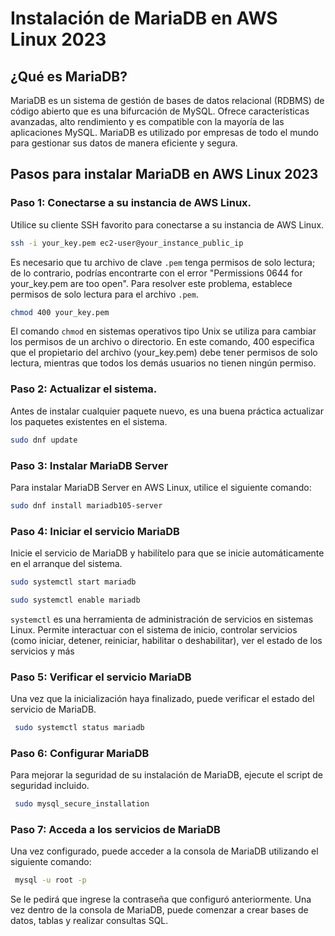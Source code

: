 # Instalación de MariaDB en AWS Linux 2023

## ¿Qué es MariaDB?

MariaDB es un sistema de gestión de bases de datos relacional (RDBMS) de código abierto que es una bifurcación de MySQL. Ofrece características avanzadas, alto rendimiento y es compatible con la mayoría de las aplicaciones MySQL. MariaDB es utilizado por empresas de todo el mundo para gestionar sus datos de manera eficiente y segura.

## Pasos para instalar MariaDB en AWS Linux 2023

### Paso 1: Conectarse a su instancia de AWS Linux.

Utilice su cliente SSH favorito para conectarse a su instancia de AWS Linux.

```bash
ssh -i your_key.pem ec2-user@your_instance_public_ip
```

Es necesario que tu archivo de clave `.pem` tenga permisos de solo lectura; de lo contrario, podrías encontrarte con el error "Permissions 0644 for your_key.pem are too open". Para resolver este problema, establece permisos de solo lectura para el archivo `.pem`.

```bash
chmod 400 your_key.pem
```
El comando `chmod` en sistemas operativos tipo Unix se utiliza para cambiar los permisos de un archivo o directorio. En este comando, 400 especifica que el propietario del archivo (your_key.pem) debe tener permisos de solo lectura, mientras que todos los demás usuarios no tienen ningún permiso.

### Paso 2: Actualizar el sistema.

Antes de instalar cualquier paquete nuevo, es una buena práctica actualizar los paquetes existentes en el sistema.

   ```bash
   sudo dnf update
   ```

### Paso 3: Instalar MariaDB Server

Para instalar MariaDB Server en AWS Linux, utilice el siguiente comando:

   ```bash
   sudo dnf install mariadb105-server
   ```

### Paso 4: Iniciar el servicio MariaDB

Inicie el servicio de MariaDB y habilítelo para que se inicie automáticamente en el arranque del sistema.

   ```bash
   sudo systemctl start mariadb
   ```

   ```bash
   sudo systemctl enable mariadb
   ```

 `systemctl` es una herramienta de administración de servicios en sistemas Linux. Permite interactuar con el sistema de inicio, controlar servicios (como iniciar, detener, reiniciar, habilitar o deshabilitar), ver el estado de los servicios y más

### Paso 5: Verificar el servicio MariaDB

Una vez que la inicialización haya finalizado, puede verificar el estado del servicio de MariaDB.

   ```bash
    sudo systemctl status mariadb
   ```

### Paso 6: Configurar MariaDB

Para mejorar la seguridad de su instalación de MariaDB, ejecute el script de seguridad incluido.

   ```bash
    sudo mysql_secure_installation
   ```

### Paso 7: Acceda a los servicios de MariaDB

Una vez configurado, puede acceder a la consola de MariaDB utilizando el siguiente comando:

   ```bash
    mysql -u root -p
   ```
   
Se le pedirá que ingrese la contraseña que configuró anteriormente. Una vez dentro de la consola de MariaDB, puede comenzar a crear bases de datos, tablas y realizar consultas SQL.